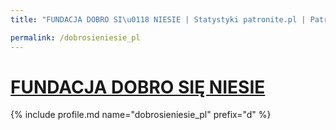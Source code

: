 ```yaml
---
title: "FUNDACJA DOBRO SI\u0118 NIESIE | Statystyki patronite.pl | Patromierz"

permalink: /dobrosieniesie_pl
---
```


# [FUNDACJA DOBRO SIĘ NIESIE](https://patronite.pl/dobrosieniesie_pl)

{% include profile.md name="dobrosieniesie_pl" prefix="d" %}
